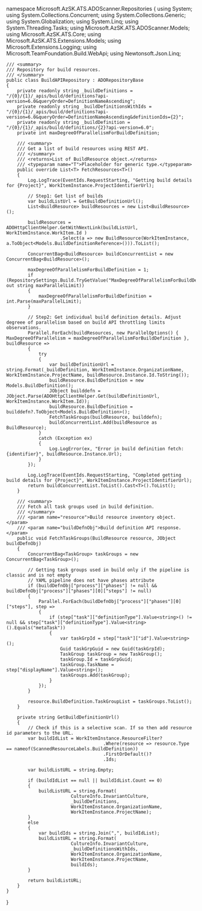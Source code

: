 namespace Microsoft.AzSK.ATS.ADOScanner.Repositories
{
    using System;
    using System.Collections.Concurrent;
    using System.Collections.Generic;
    using System.Globalization;
    using System.Linq;
    using System.Threading.Tasks;
    using Microsoft.AzSK.ATS.ADOScanner.Models;
    using Microsoft.AzSK.ATS.Core;
    using Microsoft.AzSK.ATS.Extensions.Models;
    using Microsoft.Extensions.Logging;
    using Microsoft.TeamFoundation.Build.WebApi;
    using Newtonsoft.Json.Linq;

    /// <summary>
    /// Repository for build resources.
    /// </summary>
    public class BuildAPIRepository : ADORepositoryBase
    {
        private readonly string _buildDefinitions = "/{0}/{1}/_apis/build/definitions?api-version=6.0&queryOrder=DefinitionNameAscending";
        private readonly string _buildDefinitionsWithIds = "/{0}/{1}/_apis/build/definitions?api-version=6.0&queryOrder=DefinitionNameAscending&definitionIds={2}";
        private readonly string _buildDefinition = "/{0}/{1}/_apis/build/definitions/{2}?api-version=6.0";
        private int maxDegreeOfParallelismForBuildDefinition;

        /// <summary>
        /// Get a list of build resources using REST API.
        /// </summary>
        /// <returns>List of BuildResource object.</returns>
        /// <typeparam name="T">Placeholder for generic type.</typeparam>
        public override List<T> FetchResources<T>()
        {
            Log.LogTrace(EventIds.RequestStarting, "Getting build details for {Project}", WorkItemInstance.ProjectIdentifierUrl);

            // Step1: Get list of builds
            var buildListUrl = GetBuildDefinitionUrl();
            List<BuildResource> buildResources = new List<BuildResource>();

            buildResources = ADOHttpClientHelper.GetWithNextLink(buildListUrl, WorkItemInstance.WorkItem.Id )
                        .Select(a => new BuildResource(WorkItemInstance, a.ToObject<Models.BuildDefinitionReference>())).ToList();

            ConcurrentBag<BuildResource> buildConcurrentList = new ConcurrentBag<BuildResource>();

            maxDegreeOfParallelismForBuildDefinition = 1;
            if (RepositorySettings.Build.TryGetValue("MaxDegreeOfParallelismForBuildDefinition", out string maxParallelLimit))
            {
                maxDegreeOfParallelismForBuildDefinition = int.Parse(maxParallelLimit);
            }

            // Step2: Get individual build definition details. Adjust degreee of parallelism based on build API throttling limits observations.
            Parallel.ForEach(buildResources, new ParallelOptions() { MaxDegreeOfParallelism = maxDegreeOfParallelismForBuildDefinition }, buildResource =>
            {
                try
                {
                    var buildDefinitionUrl = string.Format(_buildDefinition, WorkItemInstance.OrganizationName, WorkItemInstance.ProjectName, buildResource.Instance.Id.ToString());
                    buildResource.BuildDefinition = new Models.BuildDefinition();
                    JObject builddefn = JObject.Parse(ADOHttpClientHelper.Get(buildDefinitionUrl, WorkItemInstance.WorkItem.Id));
                    buildResource.BuildDefinition = builddefn?.ToObject<Models.BuildDefinition>();
                    FetchTaskGroups(buildResource, builddefn);
                    buildConcurrentList.Add(buildResource as BuildResource);
                }
                catch (Exception ex)
                {
                    Log.LogError(ex, "Error in build definition fetch: {identifier}", buildResource.Instance.Url);
                }
            });

            Log.LogTrace(EventIds.RequestStarting, "Completed getting build details for {Project}", WorkItemInstance.ProjectIdentifierUrl);
            return buildConcurrentList.ToList().Cast<T>().ToList();
        }

        /// <summary>
        /// Fetch all task groups used in build definition.
        /// </summary>
        /// <param name="resource">Build resource inventory object.</param>
        /// <param name="buildDefnObj">Build definition API response.</param>
        public void FetchTaskGroups(BuildResource resource, JObject buildDefnObj)
        {
            ConcurrentBag<TaskGroup> taskGroups = new ConcurrentBag<TaskGroup>();

            // Getting task groups used in build only if the pipeline is classic and is not empty
            // YAML pipeline does not have phases attribute
            if (buildDefnObj["process"]["phases"] != null && buildDefnObj["process"]["phases"][0]["steps"] != null)
            {
                Parallel.ForEach(buildDefnObj["process"]["phases"][0]["steps"], step =>
                {
                    if (step["task"]["definitionType"].Value<string>() != null && step["task"]["definitionType"].Value<string>().Equals("metaTask"))
                    {
                        var taskGrpId = step["task"]["id"].Value<string>();
                        Guid taskGrpGuid = new Guid(taskGrpId);
                        TaskGroup taskGroup = new TaskGroup();
                        taskGroup.Id = taskGrpGuid;
                        taskGroup.TaskName = step["displayName"].Value<string>();
                        taskGroups.Add(taskGroup);
                    }
                });
            }

            resource.BuildDefinition.TaskGroupList = taskGroups.ToList();
        }

        private string GetBuildDefinitionUrl()
        {
            // Check if this is a selective scan. If so then add resource id parameters to the URL.
            var buildIdList = WorkItemInstance.ResourceFilter?
                                        .Where(resource => resource.Type == nameof(ScannedResourceLabels.BuildDefinition))
                                        .FirstOrDefault()?
                                        .Ids;

            var buildListURL = string.Empty;

            if (buildIdList == null || buildIdList.Count == 0)
            {
                buildListURL = string.Format(
                            CultureInfo.InvariantCulture,
                            _buildDefinitions,
                            WorkItemInstance.OrganizationName,
                            WorkItemInstance.ProjectName);
            }
            else
            {
                var buildIds = string.Join(",", buildIdList);
                buildListURL = string.Format(
                            CultureInfo.InvariantCulture,
                            _buildDefinitionsWithIds,
                            WorkItemInstance.OrganizationName,
                            WorkItemInstance.ProjectName,
                            buildIds);
            }

            return buildListURL;
        }
    }
}
